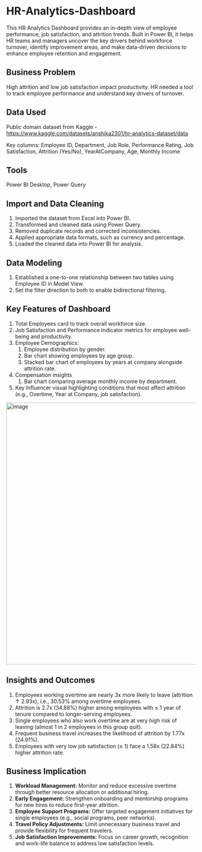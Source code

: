 # HR-Analytics-Dashboard
This HR Analytics Dashboard provides an in-depth view of employee performance, job satisfaction, and attrition trends. Built in Power BI, it helps HR teams and managers uncover the key drivers behind workforce turnover, identify improvement areas, and make data-driven decisions to enhance employee retention and engagement.

## Business Problem
High attrition and low job satisfaction impact productivity. HR needed a tool to track employee performance and understand key drivers of turnover.

## Data Used
Public domain dataset from Kaggle - https://www.kaggle.com/datasets/anshika2301/hr-analytics-dataset/data

Key columns: Employee ID, Department, Job Role, Performance Rating, Job Satisfaction, Attrition (Yes/No), YearAtCompany, Age, Monthly Income

## Tools
Power BI Desktop, Power Query

## Import and Data Cleaning
1. Imported the dataset from Excel into Power BI.
2. Transformed and cleaned data using Power Query.
3. Removed duplicate records and corrected inconsistencies.
4. Applied appropriate data formats, such as currency and percentage.
5. Loaded the cleaned data into Power BI for analysis.

## Data Modeling
1. Established a one-to-one relationship between two tables using Employee ID in Model View.
2. Set the filter direction to both to enable bidirectional filtering.

## Key Features of Dashboard 
1. Total Employees card to track overall workforce size.
2. Job Satisfaction and Performance Indicator metrics for employee well-being and productivity.
3. Employee Demographics:
     1. Employee distribution by gender.
     2. Bar chart showing employees by age group.
     3. Stacked bar chart of employees by years at company alongside attrition rate.
4. Compensation insights
     1. Bar chart comparing average monthly income by department.
5. Key Influencer visual highlighting conditions that most affect attrition (e.g., Overtime, Year at Company, job satisfaction).

<img width="1243" height="695" alt="image" src="https://github.com/user-attachments/assets/af132e2f-6301-476e-9b4c-fe4a2b79b38d" />

## Insights and Outcomes
1. Employees working overtime are nearly 3x more likely to leave (attrition ↑ 2.93x), i.e., 30.53% among overtime employees.
2. Attrition is 2.7x (34.88%) higher among employees with ≤ 1 year of tenure compared to longer-serving employees.
3. Single employees who also work overtime are at very high risk of leaving (almost 1 in 2 employees in this group quit).
4. Frequent business travel increases the likelihood of attrition by 1.77x (24.91%).
5. Employees with very low job satisfaction (≤ 1) face a 1.58x (22.84%) higher attrition rate.

## Business Implication
1. __Workload Management:__ Monitor and reduce excessive overtime through better resource allocation or additional hiring.
2. **Early Engagement:** Strengthen onboarding and mentorship programs for new hires to reduce first-year attrition.
3. **Employee Support Programs:** Offer targeted engagement initiatives for single employees (e.g., social programs, peer networks).
4. **Travel Policy Adjustments:** Limit unnecessary business travel and provide flexibility for frequent travelers.
5. **Job Satisfaction Improvements:** Focus on career growth, recognition and work-life balance to address low satisfaction levels.

